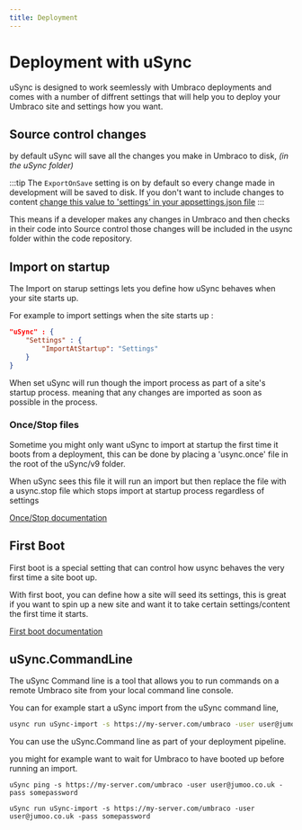 ```yaml
---
title: Deployment
---
```

# Deployment with uSync

uSync is designed to work seemlessly with Umbraco deployments and comes with a number of diffrent settings that will help you to deploy your Umbraco site and settings how you want. 

## Source control changes
by default uSync will save all the changes you make in Umbraco to disk, *(in the uSync folder)*

:::tip 
The `ExportOnSave` setting is on by default so every change made in development will be saved to disk. If you don't want to include changes to content [change this value to 'settings' in your appsettings.json file](../reference/config#usyncsettings)
:::

This means if a developer makes any changes in Umbraco and then checks in their code into Source control those changes will be included in the usync folder within the code repository.

## Import on startup

The Import on starup settings lets you define how uSync behaves when your site starts up.

For example to import settings when the site starts up : 

```json
"uSync" : {
    "Settings" : {
        "ImportAtStartup": "Settings"
    }
}
```

When set uSync will run though the import process as part of a site's startup process. meaning that any changes are imported as soon as possible in the process.

### Once/Stop files 
Sometime you might only want uSync to import at startup the first time it boots from a deployment, this can be done by placing a 'usync.once' file in the root of the uSync/v9 folder. 

When uSync sees this file it will run an import but then replace the file with a usync.stop file which stops import at startup process regardless of settings

[Once/Stop documentation](../key_topics/once)

## First Boot 
First boot is a special setting that can control how usync behaves the very first time a site boot up.

With first boot, you can define how a site will seed its settings, this is great if you want to spin up a new site and want it to take certain settings/content the first time it starts. 

[First boot documentation](../key_topics/firstboot)

## uSync.CommandLine

The uSync Command line is a tool that allows you to run commands on a remote Umbraco site from your local command line console. 

You can for example start a uSync import from the uSync command line, 

```bash
usync run uSync-import -s https://my-server.com/umbraco -user user@jumoo.co.uk -pass somepassword 
```

You can use the uSync.Command line as part of your deployment pipeline. 

you might for example want to wait for Umbraco to have booted up before running an import. 

```
uSync ping -s https://my-server.com/umbraco -user user@jumoo.co.uk -pass somepassword 

uSync run uSync-import -s https://my-server.com/umbraco -user user@jumoo.co.uk -pass somepassword 
```




